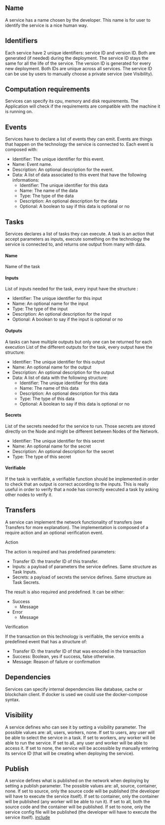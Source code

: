 ## Name

A service has a name chosen by the developer. This name is for user to identify the service is a nice human way.

## Identifiers

Each service have 2 unique identifiers: service ID and version ID. Both are generated (if needed) during the deployment. The service ID stays the same for all the life of the service. The version ID is generated for every new deployment. Both IDs are unique across all services. The service ID can be use by users to manually choose a private service (see Visibility).

## Computation requirements

Services can specify its cpu, memory and disk requirements. The Application will check if the requirements are compatible with the machine it is running on.

## Events

Services have to declare a list of events they can emit. Events are things that happen on the technology the service is connected to.
Each event is composed with:

- Identifier: The unique identifier for this event.
- Name: Event name.
- Description: An optional description for the event.
- Data: A list of data associated to this event that have the following informations:
  - Identifier: The unique identifier for this data
  - Name: The name of the data
  - Type: The type of the data
  - Description: An optional description for the data
  - Optional: A boolean to say if this data is optional or no

## Tasks

Services declares a list of tasks they can execute. A task is an action that accept parameters as inputs, execute something on the technology the service is connected to, and returns one output from many with data.

#### Name

Name of the task

#### Inputs

List of inputs needed for the task, every input have the structure :

- Identifier: The unique identifier for this input
- Name: An optional name for the input
- Type: The type of the input
- Description: An optional description for the input
- Optional: A boolean to say if the input is optional or no
  
#### Outputs

A tasks can have multiple outputs but only one can be returned for each execution
List of the different outputs for the task, every output have the structure:

- Identifier: The unique identifier for this output
- Name: An optional name for the output
- Description: An optional description for the output
- Data: A list of data with the following structure:
  - Identifier: The unique identifier for this data
  - Name: The name of this data
  - Description: An optional description for this data
  - Type: The type of this data
  - Optional: A boolean to say if this data is optional or no
  
#### Secrets

List of the secrets needed for the service to run. Those secrets are stored directly on the Node and might be different between Nodes of the Network.

- Identifier: The unique identifier for this secret
- Name: An optional name for the secret
- Description: An optional description for the secret
- Type: The type of this secret

#### Verifiable

If the task is verifiable, a verifiable function should be implemented in order to check that an output is correct according to the inputs. This is really useful in order to verify that a node has correctly executed a task by asking other nodes to verify it.


## Transfers

A service can implement the network functionality of transfers (see Transfers for more explanation).
The implementation is composed of a require action and an optional verification event.

Action

The action is required and has predefined parameters:

- Transfer ID: the transfer ID of this transfer.
- Inputs: a payload of parameters the service defines. Same structure as Task Inputs.
- Secrets: a payload of secrets the service defines. Same structure as Task Secrets.

The result is also required and predefined. It can be either:

- Success
  - Message
- Error
  - Message

Verification

If the transaction on this technology is verifiable, the service emits a predefined event that has a structure of:

- Transfer ID: the transfer ID of that was encoded in the transaction
- Success: Boolean, yes if success, false otherwise.
- Message: Reason of failure or confirmation


## Dependencies

Services can specify internal dependencies like database, cache or blockchain client.
If docker is used we could use the docker-compose syntax.


## Visibility

A service defines who can see it by setting a visibility parameter. The possible values are: all, users, workers, none. If set to users, any user will be able to select the service in a task. If set to workers, any worker will be able to run the service. If set to all, any user and worker will be able to access it. If set to none, the service will be accessible by manually entering its service ID (that will be creating when deploying the service).


## Publish

A service defines what is published on the network when deploying by setting a publish parameter. The possible values are: all, source, container, none. If set to source, only the source code will be published (the developer will have to execute the service itself). If set to container, only the container will be published (any worker will be able to run it). If set to all, both the source code and the container will be published. If set to none, only the service config file will be published (the developer will have to execute the service itself).
[include](./example.yml)

